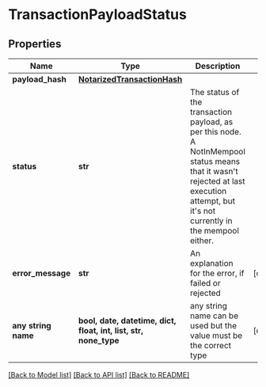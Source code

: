 # TransactionPayloadStatus


## Properties
Name | Type | Description | Notes
------------ | ------------- | ------------- | -------------
**payload_hash** | [**NotarizedTransactionHash**](NotarizedTransactionHash.md) |  | 
**status** | **str** | The status of the transaction payload, as per this node. A NotInMempool status means that it wasn&#39;t rejected at last execution attempt, but it&#39;s not currently in the mempool either.  | 
**error_message** | **str** | An explanation for the error, if failed or rejected | [optional] 
**any string name** | **bool, date, datetime, dict, float, int, list, str, none_type** | any string name can be used but the value must be the correct type | [optional]

[[Back to Model list]](../README.md#documentation-for-models) [[Back to API list]](../README.md#documentation-for-api-endpoints) [[Back to README]](../README.md)


